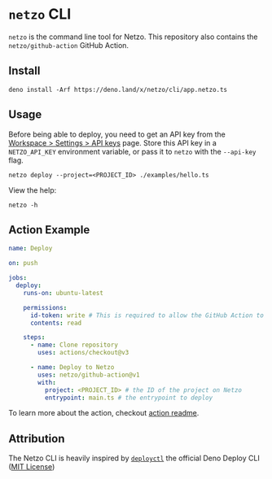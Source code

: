 # `netzo` CLI

`netzo` is the command line tool for Netzo. This repository also contains the
`netzo/github-action` GitHub Action.

## Install

```shell
deno install -Arf https://deno.land/x/netzo/cli/app.netzo.ts
```

## Usage

Before being able to deploy, you need to get an API key from the
[Workspace > Settings > API keys](https://netzo.io/docs/platform/workspaces#api-keys)
page. Store this API key in a `NETZO_API_KEY` environment variable, or pass it
to `netzo` with the `--api-key` flag.

```shell
netzo deploy --project=<PROJECT_ID> ./examples/hello.ts
```

View the help:

```shell
netzo -h
```

## Action Example

```yml
name: Deploy

on: push

jobs:
  deploy:
    runs-on: ubuntu-latest

    permissions:
      id-token: write # This is required to allow the GitHub Action to authenticate with Netzo.
      contents: read

    steps:
      - name: Clone repository
        uses: actions/checkout@v3

      - name: Deploy to Netzo
        uses: netzo/github-action@v1
        with:
          project: <PROJECT_ID> # the ID of the project on Netzo
          entrypoint: main.ts # the entrypoint to deploy
```

To learn more about the action, checkout [action readme](./action/readme.md).

## Attribution

The Netzo CLI is heavily inspired by
[`deployctl`](https://github.com/denoland/deployctl) the official Deno Deploy
CLI ([MIT License](https://github.com/denoland/deployctl/blob/main/license))

